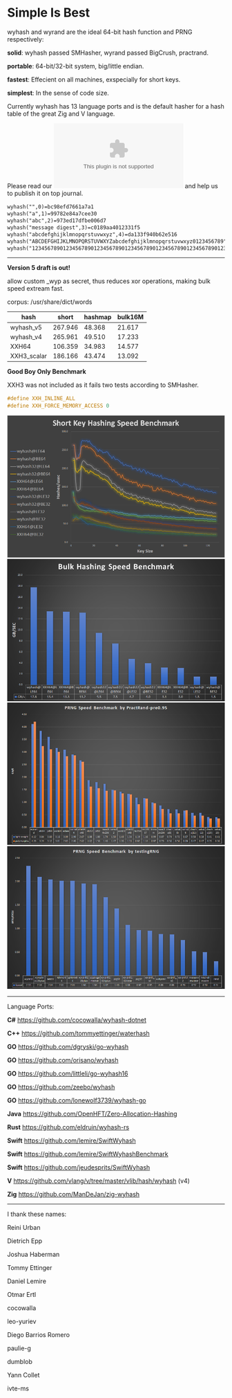Simple Is Best
====

wyhash and wyrand are the ideal 64-bit hash function and PRNG respectively: 

**solid**:  wyhash passed SMHasher, wyrand passed BigCrush, practrand.

**portable**: 64-bit/32-bit system, big/little endian.
  
**fastest**:  Effecient on all machines, exspecially for short keys.
  
**simplest**: In the sense of code size.

Currently wyhash has 13 language ports and is the default hasher for a hash table of the great Zig and V language.

Please read our ![manuscript](manuscript.docx) and help us to publish it on top journal.

```
wyhash("",0)=bc98efd7661a7a1
wyhash("a",1)=99782e84a7cee30
wyhash("abc",2)=973ed17dfbe006d7
wyhash("message digest",3)=c0189aa4012331f5
wyhash("abcdefghijklmnopqrstuvwxyz",4)=da133f940b62e516
wyhash("ABCDEFGHIJKLMNOPQRSTUVWXYZabcdefghijklmnopqrstuvwxyz0123456789",5)=e062dfda99413626
wyhash("12345678901234567890123456789012345678901234567890123456789012345678901234567890",6)=77092dd38803d1fa
```

----------------------------------------

**Version 5 draft is out!**

allow custom _wyp as secret, thus reduces xor operations, making bulk speed extream fast.

corpus: /usr/share/dict/words

|hash|short|hashmap|bulk16M|
|----|----|----|----|
|wyhash_v5| 267.946|48.368 |21.617|
|wyhash_v4 |265.961|49.510|17.233|
|XXH64|106.359|34.983|14.577|
|XXH3_scalar|186.166|43.474|13.092|

**Good Boy Only Benchmark** 

XXH3 was not included as it fails two tests according to SMHasher.

```C
#define XXH_INLINE_ALL
#define XXH_FORCE_MEMORY_ACCESS 0
```
![](Clipboard03.png)
![](Clipboard04.png)
![](Clipboard01.png)
![](Clipboard02.png)

----------------------------------------

Language Ports:

**C#**  https://github.com/cocowalla/wyhash-dotnet

**C++**  https://github.com/tommyettinger/waterhash

**GO**  https://github.com/dgryski/go-wyhash

**GO**  https://github.com/orisano/wyhash

**GO** https://github.com/littleli/go-wyhash16

**GO** https://github.com/zeebo/wyhash

**GO** https://github.com/lonewolf3739/wyhash-go

**Java** https://github.com/OpenHFT/Zero-Allocation-Hashing

**Rust**  https://github.com/eldruin/wyhash-rs

**Swift** https://github.com/lemire/SwiftWyhash

**Swift**  https://github.com/lemire/SwiftWyhashBenchmark

**Swift**  https://github.com/jeudesprits/SwiftWyhash

**V** https://github.com/vlang/v/tree/master/vlib/hash/wyhash (v4)

**Zig** https://github.com/ManDeJan/zig-wyhash

----------------------------------------

I thank these names:

Reini Urban

Dietrich Epp

Joshua Haberman

Tommy Ettinger

Daniel Lemire

Otmar Ertl

cocowalla

leo-yuriev

Diego Barrios Romero

paulie-g 

dumblob

Yann Collet

ivte-ms
